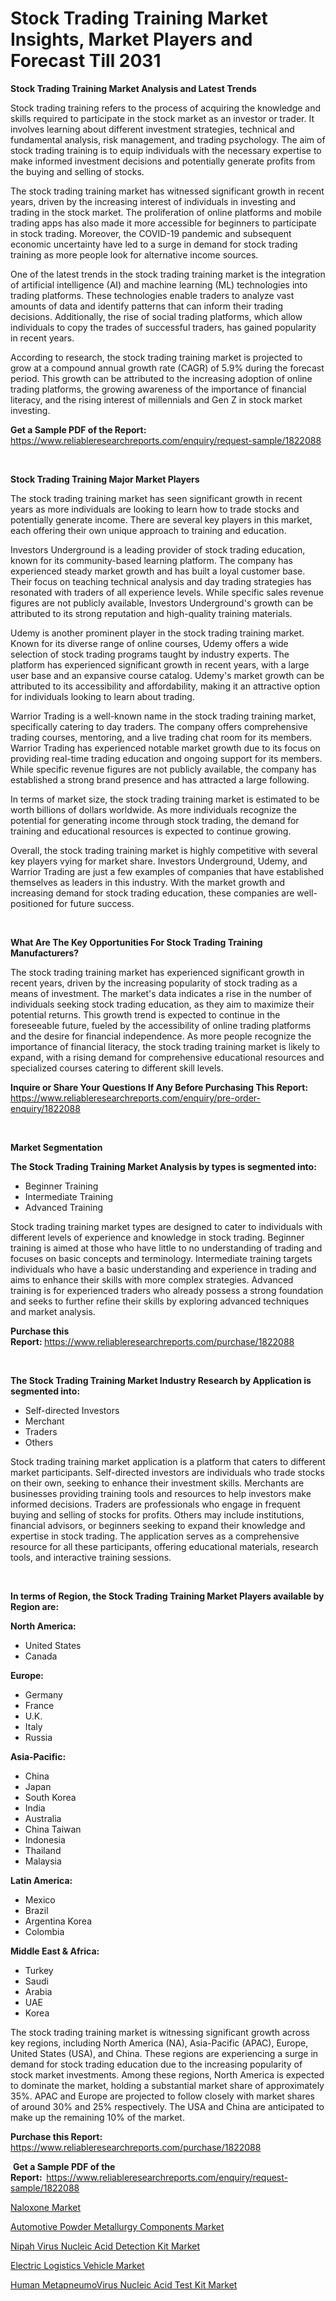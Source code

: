 <p><h1>Stock Trading Training Market Insights, Market Players and Forecast Till 2031</h1></p><p><strong>Stock Trading Training Market Analysis and Latest Trends</strong></p>
<p><p>Stock trading training refers to the process of acquiring the knowledge and skills required to participate in the stock market as an investor or trader. It involves learning about different investment strategies, technical and fundamental analysis, risk management, and trading psychology. The aim of stock trading training is to equip individuals with the necessary expertise to make informed investment decisions and potentially generate profits from the buying and selling of stocks.</p><p>The stock trading training market has witnessed significant growth in recent years, driven by the increasing interest of individuals in investing and trading in the stock market. The proliferation of online platforms and mobile trading apps has also made it more accessible for beginners to participate in stock trading. Moreover, the COVID-19 pandemic and subsequent economic uncertainty have led to a surge in demand for stock trading training as more people look for alternative income sources.</p><p>One of the latest trends in the stock trading training market is the integration of artificial intelligence (AI) and machine learning (ML) technologies into trading platforms. These technologies enable traders to analyze vast amounts of data and identify patterns that can inform their trading decisions. Additionally, the rise of social trading platforms, which allow individuals to copy the trades of successful traders, has gained popularity in recent years.</p><p>According to research, the stock trading training market is projected to grow at a compound annual growth rate (CAGR) of 5.9% during the forecast period. This growth can be attributed to the increasing adoption of online trading platforms, the growing awareness of the importance of financial literacy, and the rising interest of millennials and Gen Z in stock market investing.</p></p>
<p><strong>Get a Sample PDF of the Report:&nbsp;</strong> <a href="https://www.reliableresearchreports.com/enquiry/request-sample/1822088">https://www.reliableresearchreports.com/enquiry/request-sample/1822088</a></p>
<p>&nbsp;</p>
<p><strong>Stock Trading Training Major Market Players</strong></p>
<p><p>The stock trading training market has seen significant growth in recent years as more individuals are looking to learn how to trade stocks and potentially generate income. There are several key players in this market, each offering their own unique approach to training and education.</p><p>Investors Underground is a leading provider of stock trading education, known for its community-based learning platform. The company has experienced steady market growth and has built a loyal customer base. Their focus on teaching technical analysis and day trading strategies has resonated with traders of all experience levels. While specific sales revenue figures are not publicly available, Investors Underground's growth can be attributed to its strong reputation and high-quality training materials.</p><p>Udemy is another prominent player in the stock trading training market. Known for its diverse range of online courses, Udemy offers a wide selection of stock trading programs taught by industry experts. The platform has experienced significant growth in recent years, with a large user base and an expansive course catalog. Udemy's market growth can be attributed to its accessibility and affordability, making it an attractive option for individuals looking to learn about trading.</p><p>Warrior Trading is a well-known name in the stock trading training market, specifically catering to day traders. The company offers comprehensive trading courses, mentoring, and a live trading chat room for its members. Warrior Trading has experienced notable market growth due to its focus on providing real-time trading education and ongoing support for its members. While specific revenue figures are not publicly available, the company has established a strong brand presence and has attracted a large following.</p><p>In terms of market size, the stock trading training market is estimated to be worth billions of dollars worldwide. As more individuals recognize the potential for generating income through stock trading, the demand for training and educational resources is expected to continue growing.</p><p>Overall, the stock trading training market is highly competitive with several key players vying for market share. Investors Underground, Udemy, and Warrior Trading are just a few examples of companies that have established themselves as leaders in this industry. With the market growth and increasing demand for stock trading education, these companies are well-positioned for future success.</p></p>
<p>&nbsp;</p>
<p><strong>What Are The Key Opportunities For Stock Trading Training Manufacturers?</strong></p>
<p><p>The stock trading training market has experienced significant growth in recent years, driven by the increasing popularity of stock trading as a means of investment. The market's data indicates a rise in the number of individuals seeking stock trading education, as they aim to maximize their potential returns. This growth trend is expected to continue in the foreseeable future, fueled by the accessibility of online trading platforms and the desire for financial independence. As more people recognize the importance of financial literacy, the stock trading training market is likely to expand, with a rising demand for comprehensive educational resources and specialized courses catering to different skill levels.</p></p>
<p><strong>Inquire or Share Your Questions If Any Before Purchasing This Report:</strong> <a href="https://www.reliableresearchreports.com/enquiry/pre-order-enquiry/1822088">https://www.reliableresearchreports.com/enquiry/pre-order-enquiry/1822088</a></p>
<p>&nbsp;</p>
<p><strong>Market Segmentation</strong></p>
<p><strong>The Stock Trading Training Market Analysis by types is segmented into:</strong></p>
<p><ul><li>Beginner Training</li><li>Intermediate Training</li><li>Advanced Training</li></ul></p>
<p><p>Stock trading training market types are designed to cater to individuals with different levels of experience and knowledge in stock trading. Beginner training is aimed at those who have little to no understanding of trading and focuses on basic concepts and terminology. Intermediate training targets individuals who have a basic understanding and experience in trading and aims to enhance their skills with more complex strategies. Advanced training is for experienced traders who already possess a strong foundation and seeks to further refine their skills by exploring advanced techniques and market analysis.</p></p>
<p><strong>Purchase this Report:&nbsp;</strong><a href="https://www.reliableresearchreports.com/purchase/1822088">https://www.reliableresearchreports.com/purchase/1822088</a></p>
<p>&nbsp;</p>
<p><strong>The Stock Trading Training Market Industry Research by Application is segmented into:</strong></p>
<p><ul><li>Self-directed Investors</li><li>Merchant</li><li>Traders</li><li>Others</li></ul></p>
<p><p>Stock trading training market application is a platform that caters to different market participants. Self-directed investors are individuals who trade stocks on their own, seeking to enhance their investment skills. Merchants are businesses providing training tools and resources to help investors make informed decisions. Traders are professionals who engage in frequent buying and selling of stocks for profits. Others may include institutions, financial advisors, or beginners seeking to expand their knowledge and expertise in stock trading. The application serves as a comprehensive resource for all these participants, offering educational materials, research tools, and interactive training sessions.</p></p>
<p>&nbsp;</p>
<p><strong>In terms of Region, the Stock Trading Training Market Players available by Region are:</strong></p>
<p>
    <p> <strong> North America: </strong>
        <ul>
            <li>United States</li>
            <li>Canada</li>
        </ul>
        </p> 
    <p> <strong> Europe: </strong>
        <ul>
            <li>Germany</li>
            <li>France</li>
            <li>U.K.</li>
            <li>Italy</li>
            <li>Russia</li>
        </ul>
        </p> 
    <p> <strong> Asia-Pacific: </strong>
        <ul>
            <li>China</li>
            <li>Japan</li>
            <li>South Korea</li>
            <li>India</li>
            <li>Australia</li>
            <li>China Taiwan</li>
            <li>Indonesia</li>
            <li>Thailand</li>
            <li>Malaysia</li>
        </ul>
        </p> 
    <p> <strong> Latin America: </strong>
        <ul>
            <li>Mexico</li>
            <li>Brazil</li>
            <li>Argentina Korea</li>
            <li>Colombia</li>
        </ul>
        </p> 
    <p> <strong> Middle East & Africa: </strong>
        <ul>
            <li>Turkey</li>
            <li>Saudi</li>
            <li>Arabia</li>
            <li>UAE</li>
            <li>Korea</li>
        </ul>
    </p>
    </p>
<p><p>The stock trading training market is witnessing significant growth across key regions, including North America (NA), Asia-Pacific (APAC), Europe, United States (USA), and China. These regions are experiencing a surge in demand for stock trading education due to the increasing popularity of stock market investments. Among these regions, North America is expected to dominate the market, holding a substantial market share of approximately 35%. APAC and Europe are projected to follow closely with market shares of around 30% and 25% respectively. The USA and China are anticipated to make up the remaining 10% of the market.</p></p>
<p><strong>Purchase this Report: </strong><a href="https://www.reliableresearchreports.com/purchase/1822088">https://www.reliableresearchreports.com/purchase/1822088</a></p>
<p>&nbsp;<strong>Get a Sample PDF of the Report:&nbsp;&nbsp;</strong><a href="https://www.reliableresearchreports.com/enquiry/request-sample/1822088">https://www.reliableresearchreports.com/enquiry/request-sample/1822088</a></p>
<p><strong></strong></p>
<p><p><a href="https://github.com/zebdakicsin/Market-Research-Report-List-2/blob/main/naloxone-market.md">Naloxone Market</a></p><p><a href="https://www.linkedin.com/pulse/automotive-powder-metallurgy-components-market-size-growth-ufn2e?trackingId=80AJBKXaSYiWT3H%2BtDGlag%3D%3D">Automotive Powder Metallurgy Components Market</a></p><p><a href="https://medium.com/@boristurner9889/nipah-virus-nucleic-acid-detection-kit-market-furnishes-information-on-market-share-market-trends-18fd28992144">Nipah Virus Nucleic Acid Detection Kit Market</a></p><p><a href="https://www.linkedin.com/pulse/electric-logistics-vehicle-market-research-report-forecasted-1cnfe?trackingId=jdLcGCkLSIuaKLviwWTb9A%3D%3D">Electric Logistics Vehicle Market</a></p><p><a href="https://medium.com/@boristurner9889/human-metapneumovirus-nucleic-acid-test-kit-market-size-and-market-trends-complete-industry-6cc2c026e726">Human MetapneumoVirus Nucleic Acid Test Kit Market</a></p></p>